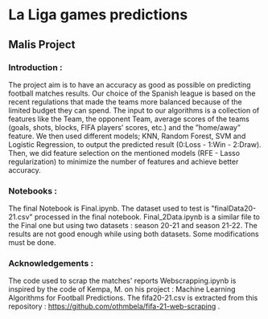 # La Liga games predictions 
## Malis Project 
### Introduction : 
The project aim is to have an accuracy as good as possible on predicting football matches results. Our choice of the Spanish
league is based on the recent regulations that made the teams more balanced because of the limited budget they can spend.
The input to our algorithms is a collection of features like the Team, the opponent Team, average scores of the teams (goals,
shots, blocks, FIFA players’ scores, etc.) and the ”home/away” feature. We then used different models; KNN, Random Forest,
SVM and Logistic Regression, to output the predicted result (0:Loss - 1:Win - 2:Draw). Then, we did feature selection on
the mentioned models (RFE - Lasso regularization) to minimize the number of features and achieve better accuracy.
### Notebooks : 
The final Notebook is Final.ipynb. The dataset used to test is "finalData20-21.csv" processed in the final notebook. 
Final_2Data.ipynb is a similar file to the Final one but using two datasets : season 20-21 and season 21-22. The results are not good enough while using both datasets. Some modifications must be done. 
### Acknowledgements :  
The code used to scrap the matches' reports Webscrapping.ipynb is inspired by the code of Kempa, M. on his project : Machine Learning Algorithms for Football Predictions.
The fifa20-21.csv is extracted from this repository : https://github.com/othmbela/fifa-21-web-scraping .
